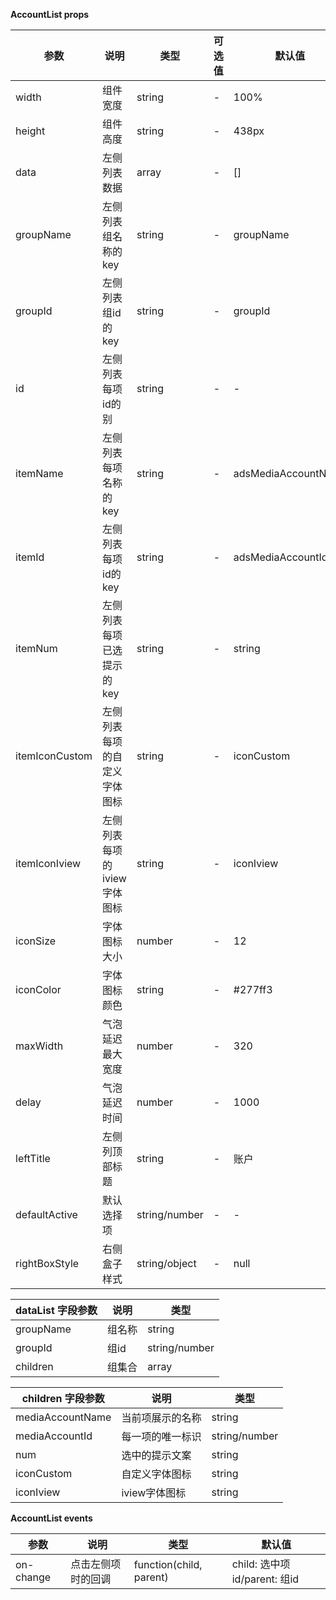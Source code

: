 **AccountList props**

| 参数             | 说明               | 类型            | 可选值           | 默认值                 |
|----------------|------------------|---------------|---------------|---------------------|
| width          | 组件宽度             | string        | -             | 100%                |
| height         | 组件高度             | string        | -             | 438px               |
| data           | 左侧列表数据           | array         | -             | []                  |
| groupName      | 左侧列表组名称的key      | string        |   -             | groupName           |
| groupId        | 左侧列表组id的key      | string        |         -       | groupId             |
| id             | 左侧列表每项id的别       | string        | -             | -                   |
| itemName       | 左侧列表每项名称的key     | string        |        -        | adsMediaAccountName |
| itemId         | 左侧列表每项id的key     | string        |      -          | adsMediaAccountId   |
| itemNum        | 左侧列表每项已选提示的key   | string        | -             | string              |
| itemIconCustom | 左侧列表每项的自定义字体图标   | string        | -             | iconCustom          |
| itemIconIview  | 左侧列表每项的iview字体图标 | string        | -             | iconIview           |
| iconSize       | 字体图标大小           | number        | -             | 12                  |
| iconColor      | 字体图标颜色           | string        | -             | #277ff3             |
| maxWidth      | 气泡延迟最大宽度         | number        | -             | 320                 |
| delay      | 气泡延迟时间           | number        | -             | 1000                |
| leftTitle      | 左侧列顶部标题          | string        | -             | 账户                  |
| defaultActive  | 默认选择项            | string/number | -             | -                   |
| rightBoxStyle  | 右侧盒子样式           | string/object | -             | null                |

| dataList 字段参数       | 说明  | 类型            |
|---------------------|-----|---------------|
| groupName | 组名称 | string        |
| groupId   | 组id | string/number |
| children       | 组集合 | array         |

| children 字段参数    | 说明        | 类型            |
|------------------|-----------|---------------|
| mediaAccountName | 当前项展示的名称  | string        |
| mediaAccountId   | 每一项的唯一标识  | string/number        |
| num              | 选中的提示文案   | string |
| iconCustom       | 自定义字体图标   | string       |
| iconIview        | iview字体图标 | string       |

**AccountList events**

| 参数         | 说明        | 类型        | 默认值                      |
| ------------ |-----------| ----------- |--------------------------|
| on-change | 点击左侧项时的回调 | function(child, parent) | child: 选中项id/parent: 组id |

